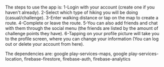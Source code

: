 The steps to use the app is:
1-Login with your account (create one if you haven't already).
2-Select which type of hiking you will be doing (casual/challenge).
3-Enter walking distance or tap on the map to create a route.
4-Complete or leave the route.
5-You can also add friends and chat with them through the social menu (the friends are listed by the amount of challenge points they have).
6-Tapping on your profile picture will take you to the profile screen, where you can change your information (You can log out or delete your account from here).

The dependencies are: google play-services-maps, google play-services-location, firebase-firestore, firebase-auth, firebase-analytics
